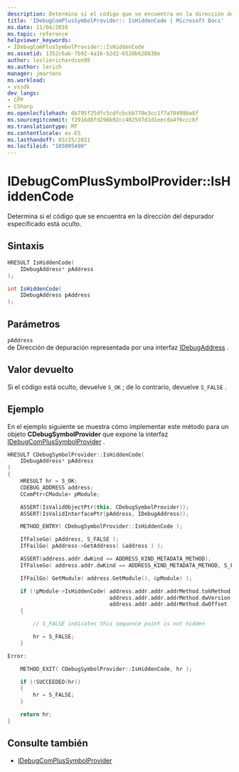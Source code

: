 ```yaml
---
description: Determina si el código que se encuentra en la dirección del depurador especificado está oculto.
title: 'IDebugComPlusSymbolProvider:: IsHiddenCode | Microsoft Docs'
ms.date: 11/04/2016
ms.topic: reference
helpviewer_keywords:
- IDebugComPlusSymbolProvider::IsHiddenCode
ms.assetid: 1352c6ab-7b92-4a16-b2d2-6520b628830e
author: leslierichardson95
ms.author: lerich
manager: jmartens
ms.workload:
- vssdk
dev_langs:
- CPP
- CSharp
ms.openlocfilehash: 6b795f25dfc5cdfcbcbb770e3cc1f7a70499ba8f
ms.sourcegitcommit: f2916d8fd296b92cc402597d1d1eecda4f6cccbf
ms.translationtype: MT
ms.contentlocale: es-ES
ms.lasthandoff: 03/25/2021
ms.locfileid: "105095490"
---
```

# <a name="idebugcomplussymbolproviderishiddencode"></a>IDebugComPlusSymbolProvider::IsHiddenCode
Determina si el código que se encuentra en la dirección del depurador especificado está oculto.

## <a name="syntax"></a>Sintaxis

```cpp
HRESULT IsHiddenCode(
    IDebugAddress* pAddress
);
```

```csharp
int IsHiddenCode(
    IDebugAddress pAddress
);
```

## <a name="parameters"></a>Parámetros
`pAddress`\
de Dirección de depuración representada por una interfaz [IDebugAddress](../../../extensibility/debugger/reference/idebugaddress.md) .

## <a name="return-value"></a>Valor devuelto
Si el código está oculto, devuelve `S_OK` ; de lo contrario, devuelve `S_FALSE` .

## <a name="example"></a>Ejemplo
En el ejemplo siguiente se muestra cómo implementar este método para un objeto **CDebugSymbolProvider** que expone la interfaz [IDebugComPlusSymbolProvider](../../../extensibility/debugger/reference/idebugcomplussymbolprovider.md) .

```cpp
HRESULT CDebugSymbolProvider::IsHiddenCode(
    IDebugAddress* pAddress
)
{
    HRESULT hr = S_OK;
    CDEBUG_ADDRESS address;
    CComPtr<CModule> pModule;

    ASSERT(IsValidObjectPtr(this, CDebugSymbolProvider));
    ASSERT(IsValidInterfacePtr(pAddress, IDebugAddress));

    METHOD_ENTRY( CDebugSymbolProvider::IsHiddenCode );

    IfFalseGo( pAddress, S_FALSE );
    IfFailGo( pAddress->GetAddress( &address ) );

    ASSERT(address.addr.dwKind == ADDRESS_KIND_METADATA_METHOD);
    IfFalseGo( address.addr.dwKind == ADDRESS_KIND_METADATA_METHOD, S_FALSE );

    IfFailGo( GetModule( address.GetModule(), &pModule) );

    if (!pModule->IsHiddenCode( address.addr.addr.addrMethod.tokMethod,
                                address.addr.addr.addrMethod.dwVersion,
                                address.addr.addr.addrMethod.dwOffset ))
    {

        // S_FALSE indicates this sequence point is not hidden

        hr = S_FALSE;
    }

Error:

    METHOD_EXIT( CDebugSymbolProvider::IsHiddenCode, hr );

    if (!SUCCEEDED(hr))
    {
        hr = S_FALSE;
    }

    return hr;
}
```

## <a name="see-also"></a>Consulte también
- [IDebugComPlusSymbolProvider](../../../extensibility/debugger/reference/idebugcomplussymbolprovider.md)
